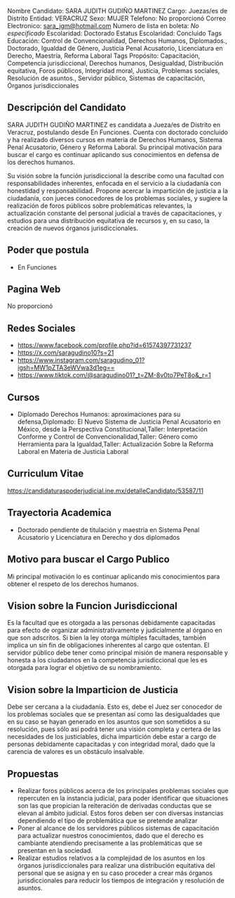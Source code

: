 Nombre Candidato: SARA JUDITH GUDIÑO MARTINEZ
Cargo: Juezas/es de Distrito
Entidad: VERACRUZ
Sexo: MUJER
Telefono: No proporcionó
Correo Electronico: sara_jgm@hotmail.com
Numero de lista en boleta: *No especificado*
Escolaridad: Doctorado
Estatus Escolaridad: Concluido
Tags Educación: Control de Convencionalidad, Derechos Humanos, Diplomados., Doctorado, Igualdad de Género, Justicia Penal Acusatorio, Licenciatura en Derecho, Maestría, Reforma Laboral
Tags Propósito: Capacitación, Competencia jurisdiccional, Derechos humanos, Desigualdad, Distribución equitativa, Foros públicos, Integridad moral, Justicia, Problemas sociales, Resolución de asuntos., Servidor público, Sistemas de capacitación, Órganos jurisdiccionales


## Descripción del Candidato 

SARA JUDITH GUDIÑO MARTINEZ es candidata a Jueza/es de Distrito en Veracruz, postulando desde En Funciones. Cuenta con doctorado concluido y ha realizado diversos cursos en materia de Derechos Humanos, Sistema Penal Acusatorio, Género y Reforma Laboral. Su principal motivación para buscar el cargo es continuar aplicando sus conocimientos en defensa de los derechos humanos.

Su visión sobre la función jurisdiccional la describe como una facultad con responsabilidades inherentes, enfocada en el servicio a la ciudadanía con honestidad y responsabilidad. Propone acercar la impartición de justicia a la ciudadanía, con jueces conocedores de los problemas sociales, y sugiere la realización de foros públicos sobre problemáticas relevantes, la actualización constante del personal judicial a través de capacitaciones, y estudios para una distribución equitativa de recursos y, en su caso, la creación de nuevos órganos jurisdiccionales.


## Poder que postula

- En Funciones


## Pagina Web

No proporcionó


## Redes Sociales

- https://www.facebook.com/profile.php?id=61574397731237
- https://x.com/saragudino10?s=21
- https://www.instagram.com/saragudino_01?igsh=MW1pZTA3eWVwa3d1eg==
- https://www.tiktok.com/@saragudino01?_t=ZM-8v0to7PeT8o&_r=1


## Cursos

- Diplomado Derechos Humanos: aproximaciones para su defensa,Diplomado: El Nuevo Sistema de Justicia Penal Acusatorio en México, desde la Perspectiva Constitucional,Taller: Interpretación Conforme y Control de Convencionalidad,Taller: Género como Herramienta para la Igualdad,Taller: Actualización Sobre la Reforma Laboral en Materia de Justicia Laboral


## Curriculum Vitae

https://candidaturaspoderjudicial.ine.mx/detalleCandidato/53587/11


## Trayectoria Academica

- Doctorado pendiente de titulación y maestría en Sistema Penal Acusatorio y Licenciatura en Derecho y dos diplomados


## Motivo para buscar el Cargo Publico

Mi principal motivación lo es continuar aplicando mis conocimientos para obtener el respeto de los derechos humanos.


## Vision sobre la Funcion Jurisdiccional

Es la facultad que es otorgada a las personas debidamente capacitadas para efecto de organizar administrativamente y judicialmente al órgano en que son adscritos. Si bien la ley otorga múltiples facultades, también implica un sin fin de obligaciones inherentes al cargo que ostentan. El servidor público debe tener como principal misión  de manera responsable y honesta a los ciudadanos en la competencia jurisdiccional que les es otorgada para lograr el objetivo de su nombramiento.


## Vision sobre la Imparticion de Justicia

Debe ser cercana a la ciudadanía. Esto es, debe el Juez ser conocedor de los problemas sociales que se presentan así como las desigualdades que en su caso se hayan generado en los asuntos que son sometidos a su resolución, pues sólo así podrá tener una visión completa y certera de las necesidades de los justiciables, dicha impartición debe estar a cargo de personas debidamente capacitadas y con integridad moral, dado que la carencia de valores es un obstáculo insalvable.


## Propuestas

- Realizar foros públicos acerca de los principales problemas sociales que repercuten en la instancia judicial, para poder identificar que situaciones son las que propician la reiteración de derivadas conductas que se elevan al ámbito judicial. Estos foros deben ser con diversas instancias dependiendo el tipo de problemática que se pretende analizar
- Poner al alcance de los servidores públicos sistemas de capacitación para actualizar nuestros conocimientos, dado que el derecho es cambiante atendiendo precisamente a las problemáticas que se presentan en la sociedad.
- Realizar estudios relativos a la complejidad de los asuntos en los órganos jurisdiccionales para realizar una distribución equitativa del personal que se asigna y en su caso proceder a crear más órganos jurisdiccionales para reducir los tiempos de integración y resolución de asuntos.

